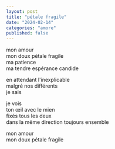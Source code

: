 ```yaml
---
layout: post
title: "pétale fragile"
date: "2024-02-14"
categories: "amore"
published: false
---
```


mon amour  
mon doux pétale fragile  
ma patience  
ma tendre espérance candide  

en attendant l'inexplicable  
malgré nos différents  
je sais  

je vois  
ton œil avec le mien  
fixés tous les deux  
dans la même direction
toujours ensemble  

mon amour  
mon doux pétale fragile  

